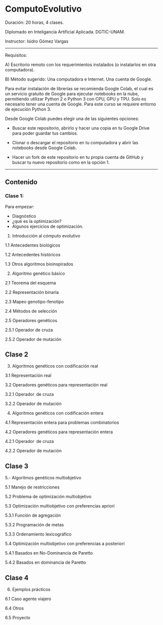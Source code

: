 # ComputoEvolutivo

Duración: 20 horas, 4 clases.

Diplomado en Inteligancia Artificial Aplicada. DGTIC-UNAM.

Instructor: Isidro Gómez Vargas

----

Requisitos:

A) Escritorio remoto con los requerimientos instalados (o instalarlos en otra computadora).

B)  Método sugerido: Una computadora e Internet. Una cuenta de Google.

Para evitar instalación de librerías se recomienda Google Colab, el cual es un servicio gratuito de Google para ejecutar notebooks en la nube, permitiendo utilizar Python 2 o Python 3 con CPU, GPU y TPU. Solo es necesario tener una cuenta de Google. Para este curso se requiere entorno de ejecución Python 3.

Desde Google Colab puedes elegir una de las siguientes opciones:

 - Buscar este repositorio, abrirlo y hacer una copia en tu Google Drive para poder guardar tus cambios.

 - Clonar o descargar el repositorio en tu computadora y abrir las notebooks desde Google Colab.

 - Hacer un fork de este repositorio en tu propia cuenta de GitHub y buscar tu nuevo repositorio como en la opción 1.

----

## Contenido 

### Clase 1:

Para empezar:
- Diagnóstico
- ¿qué es la optimización?
- Algunos ejercicios de optimización.

1. Introducción al cómputo evolutivo
 
 1.1 Antecedentes biológicos 
 
 1.2 Antecedentes históricos 
  
 1.3 Otros algoritmos bioinspirados 
  
2. Algoritmo genético básico  
 
 2.1 Teorema del esquema 
 
 2.2 Representación binaria 
  
 2.3 Mapeo genotipo-fenotipo 
  
 2.4 Métodos de selección 
  
 2.5 Operadores genéticos 
  
  2.5.1 Operador de cruza 
   
  2.5.2 Operador de mutación 

## Clase 2

3. Algoritmos genéticos con codificación real  

3.1 Representación real 

3.2 Operadores genéticos para representación real 

3.2.1 Operador  de cruza 

3.2.2 Operador de mutación 

4. Algoritmos genéticos con codificación entera  

4.1 Representación entera para problemas combinatorios 

4.2 Operadores genéticos para representación entera 

4.2.1 Operador  de cruza 

4.2.2 Operador de mutación

## Clase 3

5.- Algoritmos genéticos multiobjetivo  

5.1 Manejo de restricciones  

5.2 Problema de optimización multiobjetivo		 

5.3 Optimización multiobjetivo con preferencias apriori 

5.3.1 Función de agregación  

5.3.2 Programación de metas 

5.3.3 Ordenamiento lexicográfico 

5.4 Optimización multiobjetivo con preferencias a posteriori 

5.4.1 Basados en No-Dominancia de Paretto 

5.4.2 Basados en dominancia de Paretto	 

## Clase 4

6. Ejemplos prácticos  

6.1 Caso agente viajero 

6.4 Otros 

6.5 Proyecto

